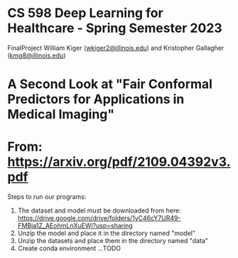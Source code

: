 # CS 598 Deep Learning for Healthcare - Spring Semester 2023
FinalProject William Kiger (wkiger2@illinois.edu) and Kristopher Gallagher (kmg8@illinois.edu)

# A Second Look at "Fair Conformal Predictors for Applications in Medical Imaging" 
# From: https://arxiv.org/pdf/2109.04392v3.pdf
Steps to run our programs: 
1) The dataset and model must be downloaded from here: https://drive.google.com/drive/folders/1yC46cY7UR49-FMBja1Z_AEohmLnXuEWj?usp=sharing
2) Unzip the model and place it in the directory named "model"
3) Unzip the datasets and place them in the directory named "data"
4) Create conda environment
...TODO
